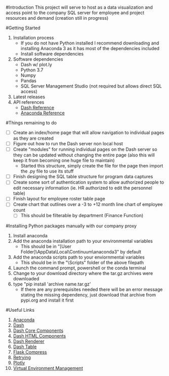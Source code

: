 #Introduction 
This project will serve to host as a data visualization and access point to the company SQL server for employee and project resources and demand (creation still in progress)

#Getting Started
1.	Installation process
    - If you do not have Python installed I recommend downloading and installing Anaconda 3 as it has most of the dependencies included
    - Install software dependencies
2.	Software dependencies
    - Dash w/ plot.ly
    - Python 3.7
    - Numpy
    - Pandas
    - SQL Server Management Studio (not required but allows direct SQL access)
3.	Latest releases
4.	API references
    - [Dash Reference](https://dash.plot.ly/)
    - [Anaconda Reference](https://docs.conda.io/projects/conda/en/latest/user-guide/index.html)

#Things remaining to do
- [ ] Create an index/home page that will allow navigation to individual pages as they are created
- [ ] Figure out how to run the Dash server non local host
- [ ] Create "modules" for running individual pages on the Dash server so they can be updated without changing the entire page (also this will keep it from becoming one huge file to maintain)
    - Started this structure, simply create the file for the page then import the .py file to use its stuff
- [ ] Finish designing the SQL table structure for program data captures
- [ ] Create some sort of authentication system to allow authorized people to edit necessary information (ie. HR authorized to edit the personnel table)
- [ ] Finish layout for employee roster table page
- [ ] Create chart that outlines over a -3 to +12 month line chart of employee count
    - [ ] This should be filterable by department (Finance Function)

#Installing Python packages manually with our company proxy
1. Install anaconda
2. Add the anaconda installation path to your environmental variables
    - This should be in "[User Folder]\AppData\Local\Continuum\anaconda3" by default
3. Add the anaconda scripts path to your enviornmental variables
    - This should be in the "\Scripts" folder of the above filepath
4. Launch the command prompt, powershell or the conda terminal
5. Change to your download directory where the tar.gz archives were downloaded
6. type "pip install 'archive name.tar.gz'
    - If there are any prerequisites needed there will be an error message stating the missing dependency, just download that archive from pypi.org and install it first

#Useful Links
1. [Anaconda](https://www.anaconda.com/distribution/#download-section)
2. [Dash](https://pypi.org/project/dash/#files)
3. [Dash Core Components](https://pypi.org/project/dash-core-components/#files)
4. [Dash HTML Components](https://pypi.org/project/dash-html-components/#files)
5. [Dash Renderer](https://pypi.org/project/dash-renderer/#files)
6. [Dash Table](https://pypi.org/project/dash-table/#files)
7. [Flask Compress](https://pypi.org/project/Flask-Compress/#files)
8. [Retrying](https://pypi.org/project/retrying/#files)
9. [Plotly](https://pypi.org/project/plotly/#files)
10. [Virtual Environment Management](https://docs.conda.io/projects/conda/en/latest/user-guide/tasks/manage-environments.html)
